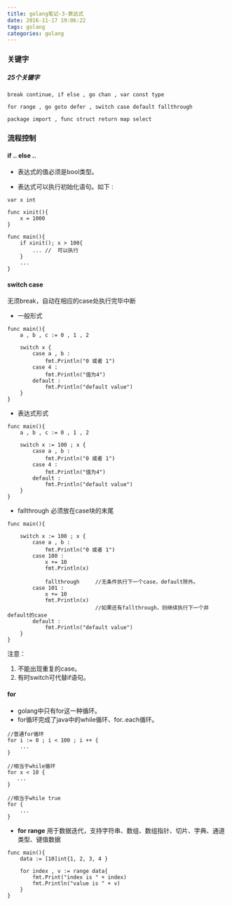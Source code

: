```yaml
---
title: golang笔记-3-表达式
date: 2016-11-17 19:06:22
tags: golang
categories: golang
---
```

### 关键字
##### 25个关键字
```
break continue, if else , go chan , var const type 

for range , go goto defer , switch case default fallthrough

package import , func struct return map select
```
### 流程控制
#### if .. else ..

- 表达式的值必须是bool类型。

- 表达式可以执行初始化语句。如下 :

```
var x int 

func xinit(){
    x = 1000
}

func main(){
    if xinit(); x > 100{
        ... //  可以执行
    }
    ...
}
```

#### switch case
无须break，自动在相应的case处执行完毕中断

- 一般形式 

```
func main(){
    a , b , c := 0 , 1 , 2
    
    switch x {
        case a , b : 
            fmt.Println("0 或者 1")
        case 4 : 
            fmt.Println("值为4")
        default : 
            fmt.Println("default value")
    }
}
```
- 表达式形式

```
func main(){
    a , b , c := 0 , 1 , 2
    
    switch x := 100 ; x {
        case a , b : 
            fmt.Println("0 或者 1")
        case 4 : 
            fmt.Println("值为4")
        default : 
            fmt.Println("default value")
    }
}
```
- fallthrough   必须放在case块的末尾

```
func main(){
    
    switch x := 100 ; x {
        case a , b : 
            fmt.Println("0 或者 1")
        case 100 : 
            x += 10
            fmt.Println(x)
            
            fallthrough     //无条件执行下一个case，default除外。
        case 101 :
            x += 10
            fmt.Println(x)
                            //如果还有fallthrough，则继续执行下一个非default的case
        default : 
            fmt.Println("default value")
    }
}
```

注意：
1. 不能出现重复的case。
2. 有时switch可代替if语句。

#### for
- golang中只有for这一种循环。
- for循环完成了java中的while循环、for..each循环。

```
//普通for循环
for i := 0 ; i < 100 ; i ++ {
    ...
}
```

```
//相当于while循环
for x < 10 {
   ... 
}
```

```
//相当于while true
for {
    ...
}
```
- **for range** 用于数据迭代，支持字符串、数组、数组指针、切片、字典、通道类型、键值数据

```
func main(){
    data := [10]int{1, 2, 3, 4 }
    
    for index , v := range data{
        fmt.Print("index is " + index)
        fmt.Println("value is " + v)
    }
}

```




